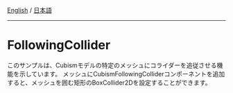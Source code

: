 [English](Description.md) / [日本語](Description.ja.md)

---

# FollowingCollider

このサンプルは、Cubismモデルの特定のメッシュにコライダーを追従させる機能を示しています。
メッシュにCubismFollowingColliderコンポーネントを追加すると、メッシュを囲む矩形のBoxCollider2Dを設定することができます。
